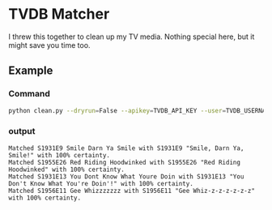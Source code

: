 # TVDB Matcher

I threw this together to clean up my TV media. Nothing special here, but it might save you time too.


## Example

### Command
```bash
python clean.py --dryrun=False --apikey=TVDB_API_KEY --user=TVDB_USERNAME --userkey=TVDB_USER_KEY --showid=TVDB_SHOW_ID /path/to/your/media
```

### output
```
Matched S1931E9 Smile Darn Ya Smile with S1931E9 "Smile, Darn Ya, Smile!" with 100% certainty.
Matched S1955E26 Red Riding Hoodwinked with S1955E26 "Red Riding Hoodwinked" with 100% certainty.
Matched S1931E13 You Dont Know What Youre Doin with S1931E13 "You Don't Know What You're Doin'!" with 100% certainty.
Matched S1956E11 Gee Whizzzzzzz with S1956E11 "Gee Whiz-z-z-z-z-z-z" with 100% certainty.
```
